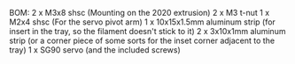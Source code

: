BOM:
2 x M3x8 shsc (Mounting on the 2020 extrusion)
2 x M3 t-nut
1 x M2x4 shsc (For the servo pivot arm)
1 x 10x15x1.5mm aluminum strip (for insert in the tray, so the filament doesn't stick to it)
2 x 3x10x1mm aluminum strip (or a corner piece of some sorts for the inset corner adjacent to the tray)
1 x SG90 servo (and the included screws)